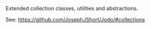﻿Extended collection classes, utilities and abstractions.

See: https://github.com/JosephJShort/Jodo/#collections